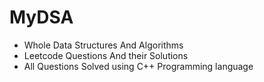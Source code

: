 # MyDSA
* Whole Data Structures And Algorithms
* Leetcode Questions And their Solutions
* All Questions Solved using C++ Programming language 
